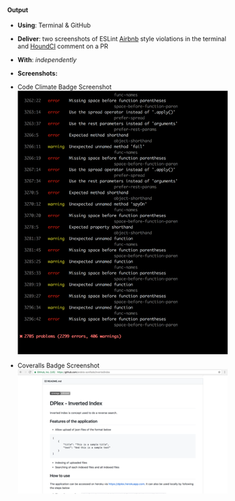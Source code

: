 #### Output
- **Using**: Terminal & GitHub
- **Deliver**: two screenshots of ESLint [Airbnb](https://github.com/airbnb/javascript)  style violations in the terminal and [HoundCI](https://houndci.com/) comment on a PR
- **With**: *independently*

- **Screenshots:**
- Code Climate Badge Screenshot
![Anu's Screenshot eslint style violations](Eslint_Style_Screenshot.png)

- Coveralls Badge Screenshot
![Anu's Screenshot for Coveralls](Coveralls_Screenshot.png)
